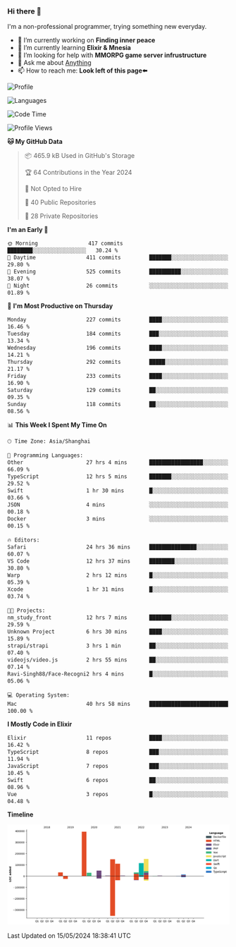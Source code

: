 ### Hi there 👋

I'm a non-professional programmer, trying something new everyday.

<!--
**dyzdyz010/dyzdyz010** is a ✨ _special_ ✨ repository because its `README.md` (this file) appears on your GitHub profile.
-->

- 🔭 I’m currently working on **Finding inner peace**
- 🌱 I’m currently learning **Elixir & Mnesia**
- 🤔 I’m looking for help with **MMORPG game server infrustructure**
- 💬 Ask me about [Anything](https://github.com/dyzdyz010/dyzdyz010/issues)
- 📫 How to reach me: **Look left of this page⬅️**

<!-- - 👯 I’m looking to collaborate on
- 😄 Pronouns: ...
- ⚡ Fun fact: ...
 -->
 
![Profile](https://github-readme-stats.vercel.app/api?username=dyzdyz010&count_private=true&show_icons=true&theme=dracula)

![Languages](https://github-readme-stats.vercel.app/api/top-langs/?username=dyzdyz010&layout=compact&theme=dracula)

<!--START_SECTION:waka-->
![Code Time](http://img.shields.io/badge/Code%20Time-1%2C484%20hrs%2042%20mins-blue)

![Profile Views](http://img.shields.io/badge/Profile%20Views-0-blue)

**🐱 My GitHub Data** 

> 📦 465.9 kB Used in GitHub's Storage 
 > 
> 🏆 64 Contributions in the Year 2024
 > 
> 🚫 Not Opted to Hire
 > 
> 📜 40 Public Repositories 
 > 
> 🔑 28 Private Repositories 
 > 
**I'm an Early 🐤** 

```text
🌞 Morning                417 commits         ████████░░░░░░░░░░░░░░░░░   30.24 % 
🌆 Daytime                411 commits         ███████░░░░░░░░░░░░░░░░░░   29.80 % 
🌃 Evening                525 commits         ██████████░░░░░░░░░░░░░░░   38.07 % 
🌙 Night                  26 commits          ░░░░░░░░░░░░░░░░░░░░░░░░░   01.89 % 
```
📅 **I'm Most Productive on Thursday** 

```text
Monday                   227 commits         ████░░░░░░░░░░░░░░░░░░░░░   16.46 % 
Tuesday                  184 commits         ███░░░░░░░░░░░░░░░░░░░░░░   13.34 % 
Wednesday                196 commits         ████░░░░░░░░░░░░░░░░░░░░░   14.21 % 
Thursday                 292 commits         █████░░░░░░░░░░░░░░░░░░░░   21.17 % 
Friday                   233 commits         ████░░░░░░░░░░░░░░░░░░░░░   16.90 % 
Saturday                 129 commits         ██░░░░░░░░░░░░░░░░░░░░░░░   09.35 % 
Sunday                   118 commits         ██░░░░░░░░░░░░░░░░░░░░░░░   08.56 % 
```


📊 **This Week I Spent My Time On** 

```text
🕑︎ Time Zone: Asia/Shanghai

💬 Programming Languages: 
Other                    27 hrs 4 mins       █████████████████░░░░░░░░   66.09 % 
TypeScript               12 hrs 5 mins       ███████░░░░░░░░░░░░░░░░░░   29.52 % 
Swift                    1 hr 30 mins        █░░░░░░░░░░░░░░░░░░░░░░░░   03.66 % 
JSON                     4 mins              ░░░░░░░░░░░░░░░░░░░░░░░░░   00.18 % 
Docker                   3 mins              ░░░░░░░░░░░░░░░░░░░░░░░░░   00.15 % 

🔥 Editors: 
Safari                   24 hrs 36 mins      ███████████████░░░░░░░░░░   60.07 % 
VS Code                  12 hrs 37 mins      ████████░░░░░░░░░░░░░░░░░   30.80 % 
Warp                     2 hrs 12 mins       █░░░░░░░░░░░░░░░░░░░░░░░░   05.39 % 
Xcode                    1 hr 31 mins        █░░░░░░░░░░░░░░░░░░░░░░░░   03.74 % 

🐱‍💻 Projects: 
nm_study_front           12 hrs 7 mins       ███████░░░░░░░░░░░░░░░░░░   29.59 % 
Unknown Project          6 hrs 30 mins       ████░░░░░░░░░░░░░░░░░░░░░   15.89 % 
strapi/strapi            3 hrs 1 min         ██░░░░░░░░░░░░░░░░░░░░░░░   07.40 % 
videojs/video.js         2 hrs 55 mins       ██░░░░░░░░░░░░░░░░░░░░░░░   07.14 % 
Ravi-Singh88/Face-Recogni2 hrs 4 mins        █░░░░░░░░░░░░░░░░░░░░░░░░   05.06 % 

💻 Operating System: 
Mac                      40 hrs 58 mins      █████████████████████████   100.00 % 
```

**I Mostly Code in Elixir** 

```text
Elixir                   11 repos            ████░░░░░░░░░░░░░░░░░░░░░   16.42 % 
TypeScript               8 repos             ███░░░░░░░░░░░░░░░░░░░░░░   11.94 % 
JavaScript               7 repos             ███░░░░░░░░░░░░░░░░░░░░░░   10.45 % 
Swift                    6 repos             ██░░░░░░░░░░░░░░░░░░░░░░░   08.96 % 
Vue                      3 repos             █░░░░░░░░░░░░░░░░░░░░░░░░   04.48 % 
```



**Timeline**

![Lines of Code chart](https://raw.githubusercontent.com/dyzdyz010/dyzdyz010/master/assets/bar_graph.png)


 Last Updated on 15/05/2024 18:38:41 UTC
<!--END_SECTION:waka-->

